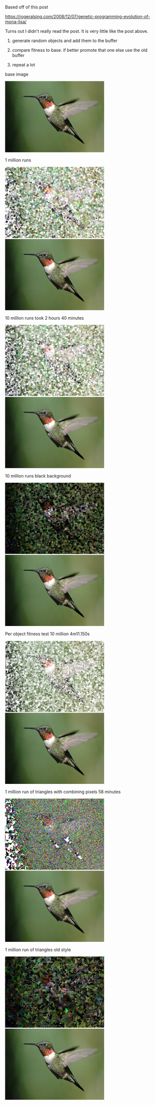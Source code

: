 Based off of this post

https://rogeralsing.com/2008/12/07/genetic-programming-evolution-of-mona-lisa/

Turns out I didn't really read the post. It is very little like the post
above.

1) generate random objects and add them to the buffer

2) compare fitness to base. if better promote that one else use the old
buffer

3) repeat a lot


base image


![alt text](https://raw.githubusercontent.com/sbeckeriv/make-me-an-image/master/base.png "base")

1 million runs


![alt text](https://raw.githubusercontent.com/sbeckeriv/make-me-an-image/master/1_mill.png "1 mill")![alt text](https://raw.githubusercontent.com/sbeckeriv/make-me-an-image/master/base.png "base")

10 million runs took 2 hours 40 minutes


![alt text](https://raw.githubusercontent.com/sbeckeriv/make-me-an-image/master/run_9999999.png "10 mill")![alt text](https://raw.githubusercontent.com/sbeckeriv/make-me-an-image/master/base.png "base")

10 million runs black background


![alt text](https://raw.githubusercontent.com/sbeckeriv/make-me-an-image/master/run_9999999_black_background.png "10 mill black")![alt text](https://raw.githubusercontent.com/sbeckeriv/make-me-an-image/master/base.png "base")

Per object fitness test 10 million 4m11.150s

![alt text](https://raw.githubusercontent.com/sbeckeriv/make-me-an-image/master/bird_10_mill.png "10 mill")![alt text](https://raw.githubusercontent.com/sbeckeriv/make-me-an-image/master/base.png "base")


1 million run of triangles with combining pixels 58 minutes


![alt text](https://raw.githubusercontent.com/sbeckeriv/make-me-an-image/master/1_mill_tri.png "1 mill ")![alt text](https://raw.githubusercontent.com/sbeckeriv/make-me-an-image/master/base.png "base")

1 million run of triangles old style


![alt text](https://raw.githubusercontent.com/sbeckeriv/make-me-an-image/master/run_1000000_tri.png "1 mill ")![alt text](https://raw.githubusercontent.com/sbeckeriv/make-me-an-image/master/base.png "base")



